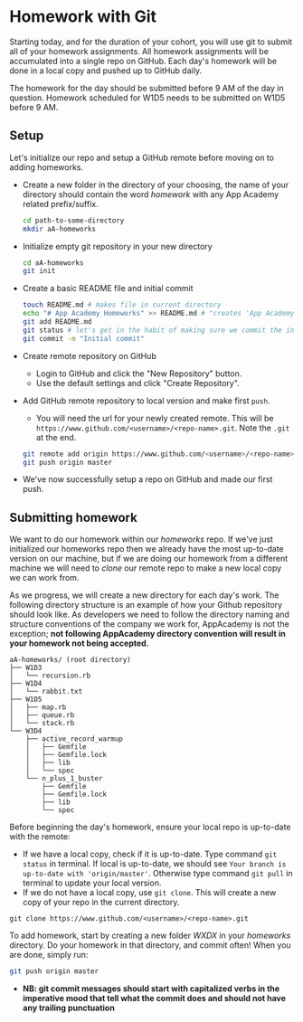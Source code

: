 # Homework with Git

Starting today, and for the duration of your cohort, you will use git to submit all of your homework assignments. All homework assignments will be accumulated into a single repo on GitHub. Each day's homework will be done in a local copy and pushed up to GitHub daily.

The homework for the day should be submitted before 9 AM of the day in question. Homework scheduled for W1D5 needs to be submitted on W1D5 before 9 AM.

## Setup
Let's initialize our repo and setup a GitHub remote before moving on to adding homeworks.

* Create a new folder in the directory of your choosing, the name of your directory should contain the word _homework_ with any App Academy related prefix/suffix.

  ```bash
  cd path-to-some-directory
  mkdir aA-homeworks
  ```

* Initialize empty git repository in your new directory

  ```bash
  cd aA-homeworks
  git init
  ```

* Create a basic README file and initial commit

  ```bash
  touch README.md # makes file in current directory
  echo "# App Academy Homeworks" >> README.md # "creates 'App Academy Homeworks' header in README"
  git add README.md
  git status # let's get in the habit of making sure we commit the intended files
  git commit -m "Initial commit"
  ```

* Create remote repository on GitHub
  * Login to GitHub and click the "New Repository" button.
  * Use the default settings and click "Create Repository".

* Add GitHub remote repository to local version and make first `push`.
  * You will need the url for your newly created remote. This will be `https://www.github.com/<username>/<repo-name>.git`. Note the `.git` at the end.

  ```bash
  git remote add origin https://www.github.com/<username>/<repo-name>.git
  git push origin master
  ```

* We've now successfully setup a repo on GitHub and made our first push.

## Submitting homework
We want to do our homework within our *homeworks* repo. If we've just initialized our homeworks repo then we already have the most up-to-date version on our machine, but if we are doing our homework from a different machine we will need to *clone* our remote repo to make a new local copy we can work from.

As we progress, we will create a new directory for each day's work. The following directory structure is an example of how your Github repository should look like. As developers we need to follow the directory naming and structure conventions of the company we work for, AppAcademy is not the exception; **not following AppAcademy directory convention will result in your homework not being accepted.** 

```
aA-homeworks/ (root directory)
├── W1D3
│   └── recursion.rb
├── W1D4
│   └── rabbit.txt
├── W1D5
│   ├── map.rb
│   ├── queue.rb
│   └── stack.rb
└── W3D4
    ├── active_record_warmup
    │   ├── Gemfile
    │   ├── Gemfile.lock
    │   ├── lib
    │   └── spec
    └── n_plus_1_buster
        ├── Gemfile
        ├── Gemfile.lock
        ├── lib
        └── spec
```

Before beginning the day's homework, ensure your local repo is up-to-date with the remote:
  
  * If we have a local copy, check if it is up-to-date. Type command `git status` in terminal. If local is up-to-date, we should see `Your branch is up-to-date with 'origin/master'`. Otherwise type command `git pull` in terminal to update your local version.
  * If we do not have a local copy, use `git clone`. This will create a new copy of your repo in the current directory.

  ```
  git clone https://www.github.com/<username>/<repo-name>.git
  ```

To add homework, start by creating a new folder *WXDX* in your *homeworks* directory. Do your homework in that directory, and commit often! When you are done, simply run:

```bash
git push origin master
```

* **NB: git commit messages should start with capitalized verbs in the imperative mood that tell what the commit does and should not have any trailing punctuation**
